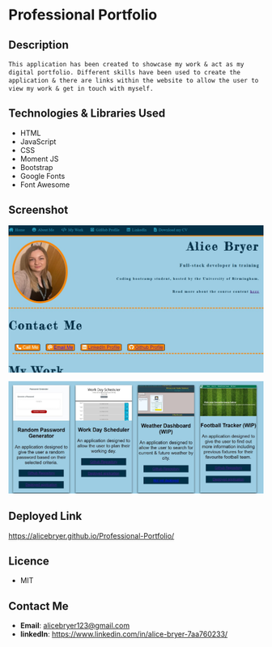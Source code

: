 # Professional Portfolio

## Description
``` 
This application has been created to showcase my work & act as my digital portfolio. Different skills have been used to create the application & there are links within the website to allow the user to view my work & get in touch with myself.
```


## Technologies & Libraries Used
- HTML
- JavaScript
- CSS
- Moment JS
- Bootstrap
- Google Fonts
- Font Awesome

## Screenshot
![Alt text](./Assets/Images/Screenshot%20of%20application.jpg "Screenshot of our website")

![Alt text](./Assets/Images/Screenshot%20of%20application2.jpg "Screenshot of our website")




## Deployed Link
https://alicebryer.github.io/Professional-Portfolio/

## Licence
- MIT

## Contact Me
- **Email**: alicebryer123@gmail.com
- **linkedIn**: https://www.linkedin.com/in/alice-bryer-7aa760233/